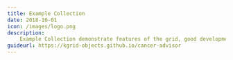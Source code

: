 ```yaml
---
title: Example Collection
date: 2018-10-01
icon: /images/logo.png
description:
    Example Collection demonstrate features of the grid, good development practices and useful tools.
guideurl: https://kgrid-objects.github.io/cancer-advisor
---
```

